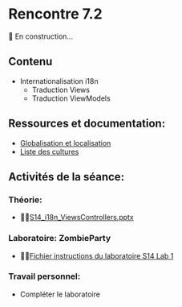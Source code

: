 # Rencontre 7.2

🚧 En construction...

## Contenu
- Internationalisation i18n 
  - Traduction Views
  - Traduction ViewModels

## Ressources et documentation: 
- [Globalisation et localisation](https://docs.microsoft.com/en-us/aspnet/core/fundamentals/localization?view=aspnetcore-5.0) 
- [Liste des cultures](https://docwiki.embarcadero.com/RADStudio/Sydney/en/Language_Culture_Names,_Codes,_and_ISO_Values)

## Activités de la séance: 

### Théorie:  
- 🔗‍💥[S14_i18n_ViewsControllers.pptx](BRISE) 

### Laboratoire: ZombieParty 
- 🔗‍💥[Fichier instructions du laboratoire S14 Lab 1](BRISE) 
 
### Travail personnel:
- Compléter le laboratoire 